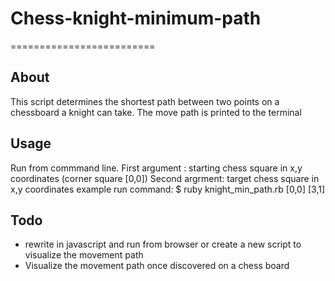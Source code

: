 # Chess-knight-minimum-path
=========================

## About 

This script determines the shortest path between two points on a chessboard a knight can take. The move path is printed to the terminal

## Usage

Run from commmand line. 
First argument : starting chess square in x,y coordinates (corner square [0,0])
Second argrment: target chess square in x,y coordinates 
example run command: $ ruby knight_min_path.rb [0,0] [3,1]

## Todo

* rewrite in javascript and run from browser or create a new script to visualize the movement path
* Visualize the movement path once discovered on a chess board
